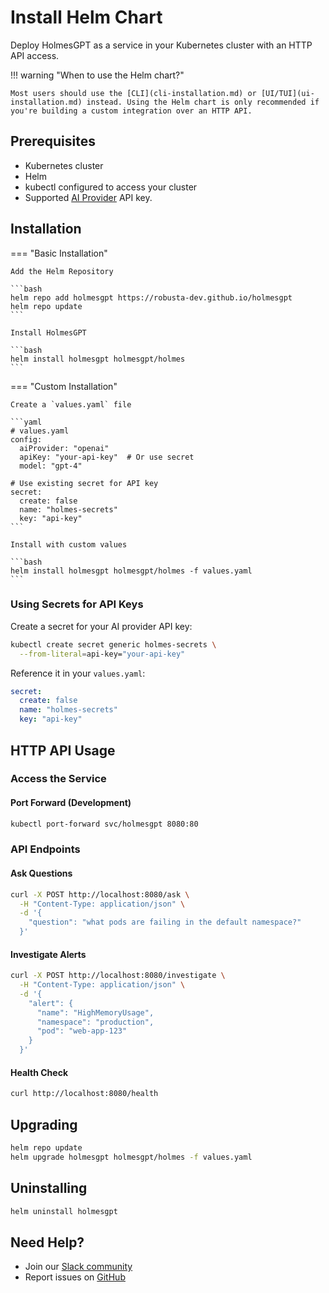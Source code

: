 # Install Helm Chart

Deploy HolmesGPT as a service in your Kubernetes cluster with an HTTP API access.

!!! warning "When to use the Helm chart?"

    Most users should use the [CLI](cli-installation.md) or [UI/TUI](ui-installation.md) instead. Using the Helm chart is only recommended if you're building a custom integration over an HTTP API.

## Prerequisites

- Kubernetes cluster
- Helm
- kubectl configured to access your cluster
- Supported [AI Provider](../ai-providers/index.md) API key.

## Installation

=== "Basic Installation"

    Add the Helm Repository

    ```bash
    helm repo add holmesgpt https://robusta-dev.github.io/holmesgpt
    helm repo update
    ```

    Install HolmesGPT

    ```bash
    helm install holmesgpt holmesgpt/holmes
    ```

=== "Custom Installation"

    Create a `values.yaml` file

    ```yaml
    # values.yaml
    config:
      aiProvider: "openai"
      apiKey: "your-api-key"  # Or use secret
      model: "gpt-4"

    # Use existing secret for API key
    secret:
      create: false
      name: "holmes-secrets"
      key: "api-key"
    ```

    Install with custom values

    ```bash
    helm install holmesgpt holmesgpt/holmes -f values.yaml
    ```

### Using Secrets for API Keys

Create a secret for your AI provider API key:

```bash
kubectl create secret generic holmes-secrets \
  --from-literal=api-key="your-api-key"
```

Reference it in your `values.yaml`:

```yaml
secret:
  create: false
  name: "holmes-secrets"
  key: "api-key"
```

## HTTP API Usage

### Access the Service

#### Port Forward (Development)

```bash
kubectl port-forward svc/holmesgpt 8080:80
```

### API Endpoints

#### Ask Questions

```bash
curl -X POST http://localhost:8080/ask \
  -H "Content-Type: application/json" \
  -d '{
    "question": "what pods are failing in the default namespace?"
  }'
```

#### Investigate Alerts

```bash
curl -X POST http://localhost:8080/investigate \
  -H "Content-Type: application/json" \
  -d '{
    "alert": {
      "name": "HighMemoryUsage",
      "namespace": "production",
      "pod": "web-app-123"
    }
  }'
```

#### Health Check

```bash
curl http://localhost:8080/health
```


## Upgrading

```bash
helm repo update
helm upgrade holmesgpt holmesgpt/holmes -f values.yaml
```

## Uninstalling

```bash
helm uninstall holmesgpt
```

## Need Help?

- Join our [Slack community](https://robustacommunity.slack.com)
- Report issues on [GitHub](https://github.com/robusta-dev/holmesgpt/issues)
